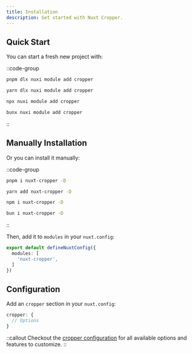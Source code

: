```yaml
---
title: Installation
description: Get started with Nuxt Cropper.
---
```


<!-- ::callout
---
icon: i-heroicons-light-bulb
target: _blank
to: /
---
Use this module to integrate Nuxt with Cropper in seconds.
:: -->

## Quick Start

You can start a fresh new project with:

::code-group
  ```bash [pnpm]
  pnpm dlx nuxi module add cropper
  ```
  ```bash [yarn]
  yarn dlx nuxi module add cropper
  ````
  ```bash [npm]
  npx nuxi module add cropper
  ```
  ```bash [bun]
  bunx nuxi module add cropper
  ```
::

## Manually Installation

Or you can install it manually:

::code-group
  ```bash [pnpm]
  pnpm i nuxt-cropper -D
  ```
  ```bash [yarn]
  yarn add nuxt-cropper -D
  ````
  ```bash [npm]
  npm i nuxt-cropper -D
  ```
  ```bash [bun]
  bun i nuxt-cropper -D
  ```
::

Then, add it to `modules` in your `nuxt.config`:

```ts [nuxt.config.ts]
export default defineNuxtConfig({
  modules: [
    'nuxt-cropper',
  ]
})
```

## Configuration

Add an `cropper` section in your `nuxt.config`:

```ts [nuxt.config.ts]
cropper: {
  // Options
}
```

::callout
Checkout the [cropper configuration](/getting-started/configuration) for all available options and features to customize.
::
